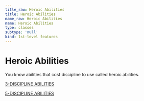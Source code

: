 ```yaml
---
title_raw: Heroic Abilities
title: Heroic Abilities
name_raw: Heroic Abilities
name: Heroic Abilities
type: classes
subtype: 'null'
kind: 1st-level features
---
```


# Heroic Abilities

You know abilities that cost discipline to use called heroic abilities.

[3-DISCIPLINE ABILITIES](./3-Discipline%20Abilities/3-Discipline%20Abilities.md)

[5-DISCIPLINE ABILITIES](./5-Discipline%20Abilities/5-Discipline%20Abilities.md)
